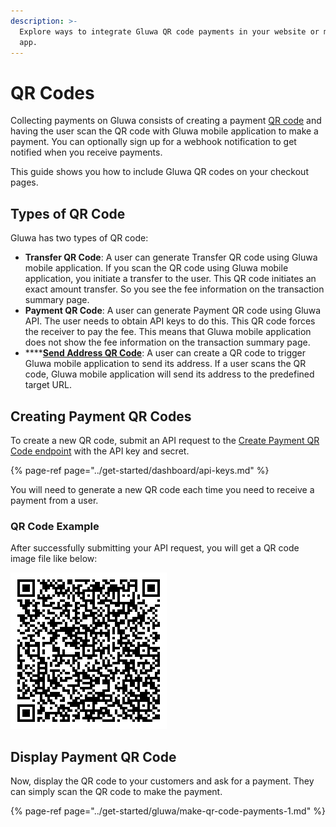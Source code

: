 ```yaml
---
description: >-
  Explore ways to integrate Gluwa QR code payments in your website or mobile
  app.
---
```


# QR Codes

Collecting payments on Gluwa consists of creating a payment [QR code](https://en.wikipedia.org/wiki/QR_code) and having the user scan the QR code with Gluwa mobile application to make a payment. You can optionally sign up for a webhook notification to get notified when you receive payments.

This guide shows you how to include Gluwa QR codes on your checkout pages.

## Types of QR Code

Gluwa has two types of QR code:

* **Transfer QR Code**: A user can generate Transfer QR code using Gluwa mobile application. If you scan the QR code using Gluwa mobile application, you initiate a transfer to the user. This QR code initiates an exact amount transfer. So you see the fee information on the transaction summary page.
* **Payment QR Code**: A user can generate Payment QR code using Gluwa API. The user needs to obtain API keys to do this. This QR code forces the receiver to pay the fee. This means that Gluwa mobile application does not show the fee information on the transaction summary page.
* \*\*\*\*[**Send Address QR Code**](sending-address.md): A user can create a QR code to trigger Gluwa mobile application to send its address. If a user scans the QR code, Gluwa mobile application will send its address to the predefined target URL.

## Creating Payment QR Codes

To create a new QR code, submit an API request to the [Create Payment QR Code endpoint](../api/qr-code.md) with the API key and secret.

{% page-ref page="../get-started/dashboard/api-keys.md" %}

You will need to generate a new QR code each time you need to receive a payment from a user.

### QR Code Example

After successfully submitting your API request, you will get a QR code image file like below:

![Payment QR Code Example](../.gitbook/assets/image%20%281%29.png)

## Display Payment QR Code

Now, display the QR code to your customers and ask for a payment. They can simply scan the QR code to make the payment.

{% page-ref page="../get-started/gluwa/make-qr-code-payments-1.md" %}



